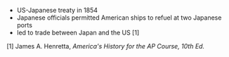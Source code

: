 - US-Japanese treaty in 1854
- Japanese officials permitted American ships to refuel at two Japanese ports
- led to trade between Japan and the US [1]

[1] James A. Henretta, *America's History for the AP Course, 10th Ed.*